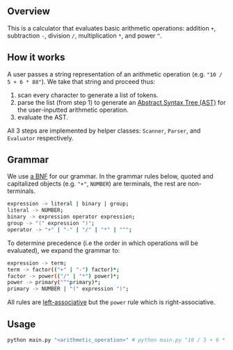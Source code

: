 ## Overview
This is a calculator that evaluates basic arithmetic operations: addition `+`, subtraction `-`, division `/`, multiplication `*`, and power `^`.

## How it works
A user passes a string representation of an arithmetic operation (e.g. `"10 / 5 + 6 * 88"`). We take that string and proceed thus:
1. scan every character to generate a list of tokens. 
2. parse the list (from step 1) to generate an [Abstract Syntax Tree (AST)](https://en.wikipedia.org/wiki/Abstract_syntax_tree) for the user-inputted arithmetic operation.
3. evaluate the AST. 

All 3 steps are implemented by helper classes: `Scanner`, `Parser`, and `Evaluator` respectively.

## Grammar
We use [a BNF](https://en.wikipedia.org/wiki/Backus%E2%80%93Naur_form) for our grammar. In the grammar rules below, quoted and capitalized objects (e.g. `"+"`, `NUMBER`) are terminals, the rest are non-terminals.
```sh
expression -> literal | binary | group;
literal -> NUMBER;
binary -> expression operator expression;
group -> "(" expression ")";
operator -> "+" | "-" | "/" | "*" | "^";
```

To determine precedence (i.e the order in which operations will be evaluated), we expand the grammar to:
```sh
expression -> term;
term -> factor(("+" | "-") factor)*;
factor -> power(("/" | "*") power)*;
power -> primary("^"primary)*;
primary -> NUMBER | "(" expression ")";
```

All rules are [left-associative](https://en.wikipedia.org/wiki/Operator_associativity) but the `power` rule which is right-associative.

## Usage
```sh
python main.py "<arithmetic_operation>" # python main.py "10 / 5 + 6 * 88"
```
